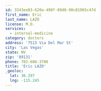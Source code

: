 ```yaml
---
id: 3343ee83-620a-498f-89d8-90c81965c47d
first_name: Eric
last_name: LAZO
license: M.D.
services:
  - internal-medicine
category: doctors
address: '7513 Via Del Mar St'
city: 'Las Vegas'
state: NV
zip: '89131'
phone: 702-686-3706
title: 'Eric LAZO'
_geoloc:
  lat: 36.297
  lng: -115.245
---
```

